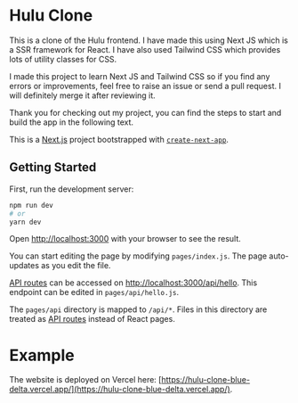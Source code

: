 # Hulu Clone


This is a clone of the Hulu frontend. I have made this using Next JS which is a SSR framework for React. I have also used Tailwind CSS which provides lots of utility classes for CSS.

I made this project to learn Next JS and Tailwind CSS so if you find any errors or improvements, feel free to raise an issue or send a pull request. I will definitely merge it after reviewing it. 

Thank you for checking out my project, you can find the steps to start and build the app in the following text.

This is a [Next.js](https://nextjs.org/) project bootstrapped with [`create-next-app`](https://github.com/vercel/next.js/tree/canary/packages/create-next-app).

## Getting Started

First, run the development server:

```bash
npm run dev
# or
yarn dev
```

Open [http://localhost:3000](http://localhost:3000) with your browser to see the result.

You can start editing the page by modifying `pages/index.js`. The page auto-updates as you edit the file.

[API routes](https://nextjs.org/docs/api-routes/introduction) can be accessed on [http://localhost:3000/api/hello](http://localhost:3000/api/hello). This endpoint can be edited in `pages/api/hello.js`.

The `pages/api` directory is mapped to `/api/*`. Files in this directory are treated as [API routes](https://nextjs.org/docs/api-routes/introduction) instead of React pages.

# Example

The website is deployed on Vercel here: [https://hulu-clone-blue-delta.vercel.app/](https://hulu-clone-blue-delta.vercel.app/).
